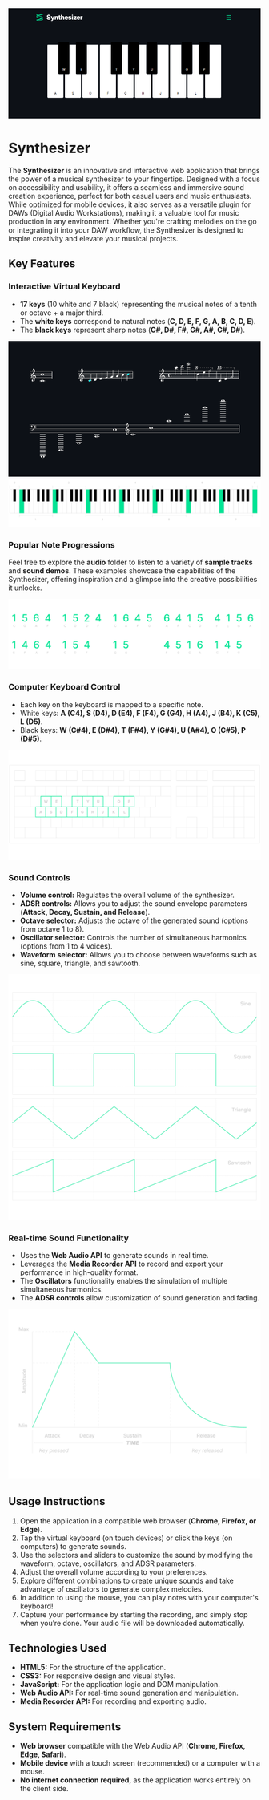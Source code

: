 <img src="images/screenshot.png">

# Synthesizer
The **Synthesizer** is an innovative and interactive web application that brings the power of a musical synthesizer to your fingertips. Designed with a focus on accessibility and usability, it offers a seamless and immersive sound creation experience, perfect for both casual users and music enthusiasts. While optimized for mobile devices, it also serves as a versatile plugin for DAWs (Digital Audio Workstations), making it a valuable tool for music production in any environment. Whether you're crafting melodies on the go or integrating it into your DAW workflow, the Synthesizer is designed to inspire creativity and elevate your musical projects.

## Key Features
### Interactive Virtual Keyboard
- **17 keys** (10 white and 7 black) representing the musical notes of a tenth or octave + a major third.
- The **white keys** correspond to natural notes (**C, D, E, F, G, A, B, C, D, E**).
- The **black keys** represent sharp notes (**C#, D#, F#, G#, A#, C#, D#**).

<img src="images/octaves.png">
<img src="images/frequencies.svg">

### Popular Note Progressions
Feel free to explore the **audio** folder to listen to a variety of **sample tracks** and **sound demos**. These examples showcase the capabilities of the Synthesizer, offering inspiration and a glimpse into the creative possibilities it unlocks.

<img src="images/progressions.svg">

### Computer Keyboard Control
- Each key on the keyboard is mapped to a specific note.
- White keys: **A (C4), S (D4), D (E4), F (F4), G (G4), H (A4), J (B4), K (C5), L (D5)**.
- Black keys: **W (C#4), E (D#4), T (F#4), Y (G#4), U (A#4), O (C#5), P (D#5)**.

<img src="images/QWERTY_keyboard_diagram.svg">

### Sound Controls
- **Volume control:** Regulates the overall volume of the synthesizer.
- **ADSR controls:** Allows you to adjust the sound envelope parameters (**Attack, Decay, Sustain, and Release**).
- **Octave selector:** Adjusts the octave of the generated sound (options from octave 1 to 8).
- **Oscillator selector:** Controls the number of simultaneous harmonics (options from 1 to 4 voices).
- **Waveform selector:** Allows you to choose between waveforms such as sine, square, triangle, and sawtooth.

<img src="images/waveforms.svg">

### Real-time Sound Functionality
- Uses the **Web Audio API** to generate sounds in real time.
- Leverages the **Media Recorder API** to record and export your performance in high-quality format.
- The **Oscillators** functionality enables the simulation of multiple simultaneous harmonics.
- The **ADSR controls** allow customization of sound generation and fading.

<img src="images/ADSR.svg">

## Usage Instructions
1. Open the application in a compatible web browser (**Chrome, Firefox, or Edge**).
2. Tap the virtual keyboard (on touch devices) or click the keys (on computers) to generate sounds.
3. Use the selectors and sliders to customize the sound by modifying the waveform, octave, oscillators, and ADSR parameters.
4. Adjust the overall volume according to your preferences.
5. Explore different combinations to create unique sounds and take advantage of oscillators to generate complex melodies.
6. In addition to using the mouse, you can play notes with your computer's keyboard!
7. Capture your performance by starting the recording, and simply stop when you’re done. Your audio file will be downloaded automatically.

## Technologies Used
- **HTML5:** For the structure of the application.
- **CSS3:** For responsive design and visual styles.
- **JavaScript:** For the application logic and DOM manipulation.
- **Web Audio API:** For real-time sound generation and manipulation.
- **Media Recorder API:** For recording and exporting audio.

## System Requirements
- **Web browser** compatible with the Web Audio API (**Chrome, Firefox, Edge, Safari**).
- **Mobile device** with a touch screen (recommended) or a computer with a mouse.
- **No internet connection required**, as the application works entirely on the client side.